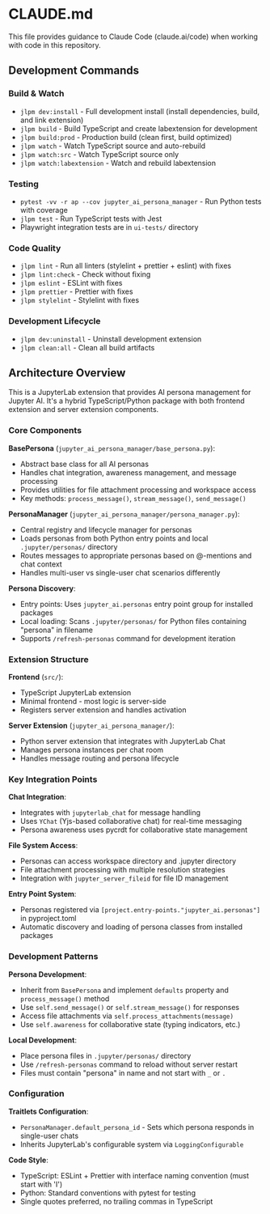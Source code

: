 # CLAUDE.md

This file provides guidance to Claude Code (claude.ai/code) when working with code in this repository.

## Development Commands

### Build & Watch

- `jlpm dev:install` - Full development install (install dependencies, build, and link extension)
- `jlpm build` - Build TypeScript and create labextension for development
- `jlpm build:prod` - Production build (clean first, build optimized)
- `jlpm watch` - Watch TypeScript source and auto-rebuild
- `jlpm watch:src` - Watch TypeScript source only
- `jlpm watch:labextension` - Watch and rebuild labextension

### Testing

- `pytest -vv -r ap --cov jupyter_ai_persona_manager` - Run Python tests with coverage
- `jlpm test` - Run TypeScript tests with Jest
- Playwright integration tests are in `ui-tests/` directory

### Code Quality

- `jlpm lint` - Run all linters (stylelint + prettier + eslint) with fixes
- `jlpm lint:check` - Check without fixing
- `jlpm eslint` - ESLint with fixes
- `jlpm prettier` - Prettier with fixes
- `jlpm stylelint` - Stylelint with fixes

### Development Lifecycle

- `jlpm dev:uninstall` - Uninstall development extension
- `jlpm clean:all` - Clean all build artifacts

## Architecture Overview

This is a JupyterLab extension that provides AI persona management for Jupyter AI. It's a hybrid TypeScript/Python package with both frontend extension and server extension components.

### Core Components

**BasePersona** (`jupyter_ai_persona_manager/base_persona.py`):

- Abstract base class for all AI personas
- Handles chat integration, awareness management, and message processing
- Provides utilities for file attachment processing and workspace access
- Key methods: `process_message()`, `stream_message()`, `send_message()`

**PersonaManager** (`jupyter_ai_persona_manager/persona_manager.py`):

- Central registry and lifecycle manager for personas
- Loads personas from both Python entry points and local `.jupyter/personas/` directory
- Routes messages to appropriate personas based on @-mentions and chat context
- Handles multi-user vs single-user chat scenarios differently

**Persona Discovery**:

- Entry points: Uses `jupyter_ai.personas` entry point group for installed packages
- Local loading: Scans `.jupyter/personas/` for Python files containing "persona" in filename
- Supports `/refresh-personas` command for development iteration

### Extension Structure

**Frontend** (`src/`):

- TypeScript JupyterLab extension
- Minimal frontend - most logic is server-side
- Registers server extension and handles activation

**Server Extension** (`jupyter_ai_persona_manager/`):

- Python server extension that integrates with JupyterLab Chat
- Manages persona instances per chat room
- Handles message routing and persona lifecycle

### Key Integration Points

**Chat Integration**:

- Integrates with `jupyterlab_chat` for message handling
- Uses `YChat` (Yjs-based collaborative chat) for real-time messaging
- Persona awareness uses pycrdt for collaborative state management

**File System Access**:

- Personas can access workspace directory and .jupyter directory
- File attachment processing with multiple resolution strategies
- Integration with `jupyter_server_fileid` for file ID management

**Entry Point System**:

- Personas registered via `[project.entry-points."jupyter_ai.personas"]` in pyproject.toml
- Automatic discovery and loading of persona classes from installed packages

### Development Patterns

**Persona Development**:

- Inherit from `BasePersona` and implement `defaults` property and `process_message()` method
- Use `self.send_message()` or `self.stream_message()` for responses
- Access file attachments via `self.process_attachments(message)`
- Use `self.awareness` for collaborative state (typing indicators, etc.)

**Local Development**:

- Place persona files in `.jupyter/personas/` directory
- Use `/refresh-personas` command to reload without server restart
- Files must contain "persona" in name and not start with `_` or `.`

### Configuration

**Traitlets Configuration**:

- `PersonaManager.default_persona_id` - Sets which persona responds in single-user chats
- Inherits JupyterLab's configurable system via `LoggingConfigurable`

**Code Style**:

- TypeScript: ESLint + Prettier with interface naming convention (must start with 'I')
- Python: Standard conventions with pytest for testing
- Single quotes preferred, no trailing commas in TypeScript
